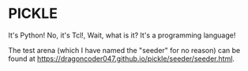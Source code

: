 # PICKLE

It's Python! No, it's Tcl!, Wait, what is it? It's a programming language!

The test arena (which I have named the "seeder" for no reason) can be found at <https://dragoncoder047.github.io/pickle/seeder/seeder.html>.
